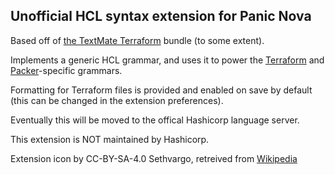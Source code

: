 ## Unofficial HCL syntax extension for Panic Nova

Based off of [the TextMate Terraform](https://github.com/aurynn/Terraform.tmbundle) bundle (to some extent).

Implements a generic HCL grammar, and uses it to power the [Terraform](https://terraform.io) and [Packer](https://packer.io)-specific grammars.

Formatting for Terraform files is provided and enabled on save by default (this can be changed in the extension preferences).

Eventually this will be moved to the offical Hashicorp language server.

This extension is NOT maintained by Hashicorp.

Extension icon by CC-BY-SA-4.0 Sethvargo, retreived from [Wikipedia](https://en.wikipedia.org/wiki/HashiCorp#/media/File:HashiCorp_Logo_no_text.png)